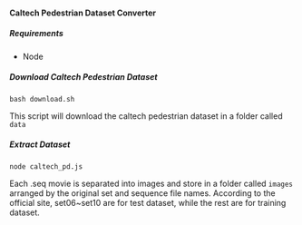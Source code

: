 #### Caltech Pedestrian Dataset Converter
##### Requirements
- Node

##### Download Caltech Pedestrian Dataset
```
bash download.sh
```
This script will download the caltech pedestrian dataset in a folder called ```data```

##### Extract Dataset
```
node caltech_pd.js
```

Each .seq movie is separated into images and store in a folder called ```images``` arranged by the original set and sequence file names. According to the official site, set06~set10 are for test dataset, while the rest are for training dataset.

